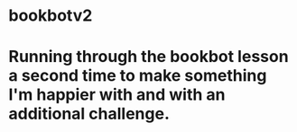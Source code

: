 # bookbotv2
# Running through the bookbot lesson a second time to make something I'm happier with and with an additional challenge.
